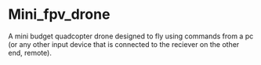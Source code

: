 # Mini_fpv_drone
A mini budget quadcopter drone designed to fly using commands from a pc (or any other input device that is connected to the reciever on the other end, remote).

